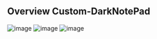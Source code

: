 ## Overview Custom-DarkNotePad

![image](https://user-images.githubusercontent.com/78795973/183268692-ccee33c2-4670-401a-a3b4-9d760ee3ec63.png)
![image](https://user-images.githubusercontent.com/78795973/183268780-7a87cb0e-818e-4674-b7d5-ffa5ae29a450.png)
![image](https://user-images.githubusercontent.com/78795973/183269268-822cfbc1-bfc4-456c-a0e6-6caace1716bd.png)

